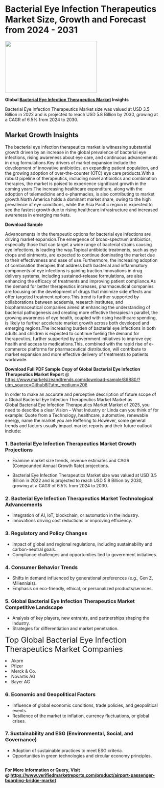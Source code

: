 <H1>Bacterial Eye Infection Therapeutics Market Size, Growth and Forecast from 2024 - 2031</H1><img class="aligncenter size-medium wp-image-584254" src="https://thirdeyenews.in/wp-content/uploads/2024/09/Global-Market-Research-300x168.jpeg" alt="" width="300" height="168" /><p><strong>Global&nbsp;<a href="https://www.marketsizeandtrends.com/download-sample/86880/?utm_source=Github8j?utm_medium=208">Bacterial Eye Infection Therapeutics Market</a> Insights</strong></p><p>Bacterial Eye Infection Therapeutics Market size was valued at USD 3.5 Billion in 2022 and is projected to reach USD 5.8 Billion by 2030, growing at a CAGR of 6.5% from 2024 to 2030.</p><p><h2>Market Growth Insights</h2> <p>The bacterial eye infection therapeutics market is witnessing substantial growth driven by an increase in the global prevalence of bacterial eye infections, rising awareness about eye care, and continuous advancements in drug formulations.Key drivers of market expansion include the development of innovative antibiotics, an expanding patient population, and the growing adoption of over-the-counter (OTC) eye care products.With a robust pipeline of therapeutics, including novel antibiotics and combination therapies, the market is poised to experience significant growth in the coming years.The increasing healthcare expenditure, along with the adoption of telemedicine and e-pharmacies, is also contributing to market growth.North America holds a dominant market share, owing to the high prevalence of eye conditions, while the Asia Pacific region is expected to see the fastest growth due to rising healthcare infrastructure and increased awareness in emerging markets.</p> <p><strong>Download Sample</strong></p> <p>Advancements in the therapeutic options for bacterial eye infections are driving market expansion.The emergence of broad-spectrum antibiotics, especially those that can target a wide range of bacterial strains causing eye infections, is leading the way.Topical antibiotic treatments, such as eye drops and ointments, are expected to continue dominating the market due to their effectiveness and ease of use.Furthermore, the increasing adoption of combination therapies that address both bacterial and inflammatory components of eye infections is gaining traction.Innovations in drug delivery systems, including sustained-release formulations, are also enhancing the efficacy of treatments and improving patient compliance.As the demand for better therapeutics increases, pharmaceutical companies are focusing on the development of drugs that minimize side effects and offer targeted treatment options.This trend is further supported by collaborations between academia, research institutes, and biopharmaceutical companies aimed at enhancing the understanding of bacterial pathogenesis and creating more effective therapies.In parallel, the growing awareness of eye health, coupled with rising healthcare spending, is likely to further accelerate market growth across both developed and emerging regions.The increasing burden of bacterial eye infections in both adults and children is expected to continue fueling the demand for therapeutics, further supported by government initiatives to improve eye health and access to medications.This, combined with the rapid rise of e-commerce platforms for pharmaceutical distribution, will contribute to market expansion and more effective delivery of treatments to patients worldwide.</p> <p><span class=""><strong>Download Full PDF Sample Copy of Global Bacterial Eye Infection Therapeutics Market Report</strong> @ <a href="https://www.marketsizeandtrends.com/download-sample/86880/?utm_source=Github8j?utm_medium=208" target="_blank">https://www.marketsizeandtrends.com/download-sample/86880/?utm_source=Github8j?utm_medium=208</a></span></p><p>In order to make an accurate and perceptive description of future scope of a Global&nbsp;Bacterial Eye Infection Therapeutics Market Market as Global&nbsp;Bacterial Eye Infection Therapeutics Market Market of 2025, you need to describe a clear Vision &ndash; What Industry or Linda can you think of for example: Quote from a Technology, healthcare, automotive, renewable energy, name the market you are Reffering to.However, some general trends and factors usually impact market reports and their future outlook include:</p><h3>1.&nbsp;<strong>Bacterial Eye Infection Therapeutics Market Growth Projections</strong></h3><ul><li>Examine market size trends, revenue estimates and CAGR (Compounded Annual Growth Rate) projections.</li><li><p>Bacterial Eye Infection Therapeutics Market size was valued at USD 3.5 Billion in 2022 and is projected to reach USD 5.8 Billion by 2030, growing at a CAGR of 6.5% from 2024 to 2030.</p></li></ul><h3>2.&nbsp;<strong>Bacterial Eye Infection Therapeutics Market Technological Advancements</strong></h3><ul><li>Integration of AI, IoT, blockchain, or automation in the industry.</li><li>Innovations driving cost reductions or improving efficiency.</li></ul><h3>3.&nbsp;<strong>Regulatory and Policy Changes</strong></h3><ul><li>Impact of global and regional regulations, including sustainability and carbon-neutral goals.</li><li>Compliance challenges and opportunities tied to government initiatives.</li></ul><h3>4.&nbsp;<strong>Consumer Behavior Trends</strong></h3><ul><li>Shifts in demand influenced by generational preferences (e.g., Gen Z, Millennials).</li><li>Emphasis on eco-friendly, ethical, or personalized products/services.</li></ul><h3>5.&nbsp;<strong>Global Bacterial Eye Infection Therapeutics Market Competitive Landscape</strong></h3><ul><li>Analysis of key players, new entrants, and partnerships shaping the industry.</li><li>Strategies for differentiation and market penetration.</li></ul><p data-pm-slice="1 1 []"><span style="color: inherit; font-family: inherit; font-size: 25px;">Top Global Bacterial Eye Infection Therapeutics Market Companies</span></p><div class="" data-test-id=""><p><li>Akorn</li><li> Pfizer</li><li> Merck & Co.</li><li> Novartis AG</li><li> Bayer AG</li></p></div><h3>6.&nbsp;<strong>Economic and Geopolitical Factors</strong></h3><ul><li>Influence of global economic conditions, trade policies, and geopolitical events.</li><li>Resilience of the market to inflation, currency fluctuations, or global crises.</li></ul><h3>7.&nbsp;<strong>Sustainability and ESG (Environmental, Social, and Governance)</strong></h3><ul><li>Adoption of sustainable practices to meet ESG criteria.</li><li>Opportunities in green technologies and circular economy principles.</li></ul><h2><strong style="font-size: 14px;">For More Information or Query, Visit @&nbsp;</strong><a style="background-color: #ffffff; font-size: 14px;" href="https://www.marketsizeandtrends.com/report/bacterial-eye-infection-therapeutics-market/" target="_blank">https://www.verifiedmarketreports.com/product/airport-passenger-boarding-bridge-market</a></h2>
